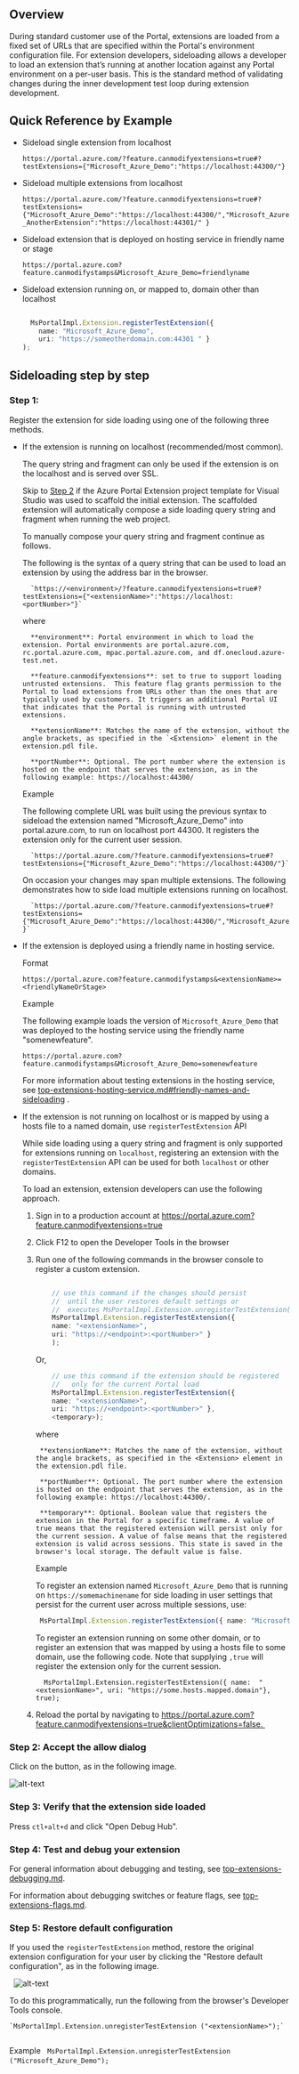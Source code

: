
<a name="overview"></a>
## Overview
   
During standard customer use of the Portal, extensions are loaded from a fixed set of URLs that are specified within the Portal's environment configuration file. For extension developers, sideloading allows a developer to load an extension that’s running at another location against any Portal environment on a per-user basis. This is the standard method of validating changes during the inner development test loop during extension development.

<a name="quick-reference-by-example"></a>
## Quick Reference by Example

* Sideload single extension from localhost

	`https://portal.azure.com/?feature.canmodifyextensions=true#?testExtensions={"Microsoft_Azure_Demo":"https://localhost:44300/"}`

* Sideload multiple extensions from localhost

	`https://portal.azure.com/?feature.canmodifyextensions=true#?testExtensions={"Microsoft_Azure_Demo":"https://localhost:44300/","Microsoft_Azure_AnotherExtension":"https://localhost:44301/" }`

* Sideload extension that is deployed on hosting service in friendly name or stage

	`https://portal.azure.com?feature.canmodifystamps&Microsoft_Azure_Demo=friendlyname`

* Sideload extension running on, or mapped to, domain other than localhost

  ```typescript

    MsPortalImpl.Extension.registerTestExtension({ 
      name: "Microsoft_Azure_Demo", 
      uri: "https://someotherdomain.com:44301 " }
  );
  ```

<a name="sideloading-step-by-step"></a>
## Sideloading step by step

<a name="sideloading-step-by-step-step-1"></a>
### Step 1:

Register the extension for side loading using one of the following three methods.

* If the extension is running on localhost (recommended/most common).

	The query string and fragment can only be used if the extension is on the localhost and is served over SSL.  

	Skip to [Step 2](#step-2:-accept-the-allow-dialog) if the Azure Portal Extension project template for Visual Studio was used to scaffold the initial extension. The scaffolded extension will automatically compose a side loading query string and fragment when running the web project.  

	To manually compose your query string and fragment continue as follows.

	The following is the syntax of a query string that can be used to load an extension by using the address bar in the browser.

		`https://<environment>/?feature.canmodifyextensions=true#?testExtensions={"<extensionName>":"https://localhost:<portNumber>"}`

	where

		**environment**: Portal environment in which to load the extension. Portal environments are portal.azure.com, rc.portal.azure.com, mpac.portal.azure.com, and df.onecloud.azure-test.net.

		**feature.canmodifyextensions**: set to true to support loading untrusted extensions.  This feature flag grants permission to the Portal to load extensions from URLs other than the ones that are typically used by customers. It triggers an additional Portal UI that indicates that the Portal is running with untrusted extensions.

		**extensionName**: Matches the name of the extension, without the angle brackets, as specified in the `<Extension>` element in the extension.pdl file.

		**portNumber**: Optional. The port number where the extension is hosted on the endpoint that serves the extension, as in the following example: https://localhost:44300/

	Example

	The following complete URL was built using the previous syntax to sideload the extension named "Microsoft_Azure_Demo" into portal.azure.com, to run on localhost port 44300. It registers the extension only for the current user session.

		`https://portal.azure.com/?feature.canmodifyextensions=true#?testExtensions={"Microsoft_Azure_Demo":"https://localhost:44300/"}`

	On occasion your changes may span multiple extensions. The following demonstrates how to side load multiple extensions running on localhost.

		`https://portal.azure.com/?feature.canmodifyextensions=true#?testExtensions={"Microsoft_Azure_Demo":"https://localhost:44300/","Microsoft_Azure_AnotherExtension":"https://localhost:44301/" }`

* If the extension is deployed using a friendly name in hosting service.

	Format

	`https://portal.azure.com?feature.canmodifystamps&<extensionName>=<friendlyNameOrStage>`

	Example

	The following example loads the version of `Microsoft_Azure_Demo` that was deployed to the hosting service using the friendly name "somenewfeature".

	`https://portal.azure.com?feature.canmodifystamps&Microsoft_Azure_Demo=somenewfeature`

	For more information about testing extensions in the hosting service, see [top-extensions-hosting-service.md#friendly-names-and-sideloading](top-extensions-hosting-service.md#friendly-names-and-sideloading) .

* If the extension is not running on localhost or is mapped by using a hosts file to a named domain, use `registerTestExtension` API

	While side loading using a query string and fragment is only supported for extensions running on `localhost`, registering an extension with the `registerTestExtension` API can be used for both `localhost` or other domains.

	To load an extension, extension developers can use the following approach.

	1. Sign in to a production account at https://portal.azure.com?feature.canmodifyextensions=true

	1. Click F12 to open the Developer Tools in the browser

	1. Run one of the following commands in the browser console to register a custom extension.
    
		```typescript
		
			// use this command if the changes should persist 
			//  until the user restores default settings or
			//  executes MsPortalImpl.Extension.unregisterTestExtension("<extensionName>")
			MsPortalImpl.Extension.registerTestExtension({ 
			name: "<extensionName>", 
			uri: "https://<endpoint>:<portNumber>" }
			);
		
		```
		
		Or, 
			
		```typescript
			// use this command if the extension should be registered 
			//   only for the current Portal load
			MsPortalImpl.Extension.registerTestExtension({
			name: "<extensionName>",
			uri: "https://<endpoint>:<portNumber>" }, 
			<temporary>);
		
		```
		
		where

			**extensionName**: Matches the name of the extension, without the angle brackets, as specified in the <Extension> element in the extension.pdl file.

			**portNumber**: Optional. The port number where the extension is hosted on the endpoint that serves the extension, as in the following example: https://localhost:44300/.
			
			**temporary**: Optional. Boolean value that registers the extension in the Portal for a specific timeframe. A value of true means that the registered extension will persist only for the current session. A value of false means that the registered extension is valid across sessions. This state is saved in the browser's local storage. The default value is false. 

		Example

		To register an extension named `Microsoft_Azure_Demo` that is running on `https://somemachinename` for side loading in user settings that  persist for the current user across multiple sessions, use: 

		``` typescript
		 MsPortalImpl.Extension.registerTestExtension({ name: "Microsoft_Azure_Demo", uri: "https://somemachinename" });
		``` 
		
		To register an extension running on some other domain, or to register an extension that was mapped by using a hosts file to some domain, use the following code.  Note that supplying `,true` will register the extension only for the current session.

		```
		  MsPortalImpl.Extension.registerTestExtension({ name:  "<extensionName>", uri: "https://some.hosts.mapped.domain"}, true);
		```

	1. Reload the portal by navigating to https://portal.azure.com?feature.canmodifyextensions=true&clientOptimizations=false. 
    
<a name="sideloading-step-by-step-step-2-accept-the-allow-dialog"></a>
### Step 2: Accept the allow dialog

Click on the button, as in the following image.

![alt-text](../media/top-extensions-sideloading/allowDialog.png "Untrusted extension")
	
<a name="sideloading-step-by-step-step-3-verify-that-the-extension-side-loaded"></a>
### Step 3: Verify that the extension side loaded

Press   `ctl+alt+d` and click "Open Debug Hub".

<a name="sideloading-step-by-step-step-4-test-and-debug-your-extension"></a>
### Step 4:  Test and debug your extension

For general information about debugging and testing, see [top-extensions-debugging.md](top-extensions-debugging.md).

For information about debugging switches or feature flags, see [top-extensions-flags.md](top-extensions-flags.md).

<a name="sideloading-step-by-step-step-5-restore-default-configuration"></a>
### Step 5:  Restore default configuration

If you used the `registerTestExtension` method, restore the original extension configuration for your user by clicking the "Restore default configuration", as in the following image.
	
 
![alt-text](../media/top-extensions-sideloading/restoreConfiguration.png "Default configuration")
	
To do this programmatically, run the following from the browser's Developer Tools console.

	`MsPortalImpl.Extension.unregisterTestExtension ("<extensionName>");`
	 
Example 
 
	`MsPortalImpl.Extension.unregisterTestExtension ("Microsoft_Azure_Demo");`
 